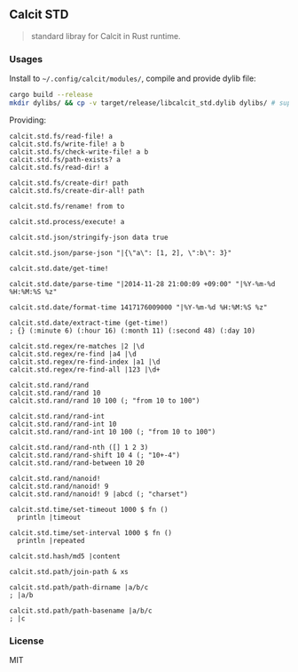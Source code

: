 ## Calcit STD

> standard libray for Calcit in Rust runtime.

### Usages

Install to `~/.config/calcit/modules/`, compile and provide dylib file:

```bash
cargo build --release
mkdir dylibs/ && cp -v target/release/libcalcit_std.dylib dylibs/ # supported macos only
```

Providing:

```cirru
calcit.std.fs/read-file! a
calcit.std.fs/write-file! a b
calcit.std.fs/check-write-file! a b
calcit.std.fs/path-exists? a
calcit.std.fs/read-dir! a

calcit.std.fs/create-dir! path
calcit.std.fs/create-dir-all! path

calcit.std.fs/rename! from to
```

```cirru
calcit.std.process/execute! a
```

```cirru
calcit.std.json/stringify-json data true

calcit.std.json/parse-json "|{\"a\": [1, 2], \":b\": 3}"
```

```cirru
calcit.std.date/get-time!

calcit.std.date/parse-time "|2014-11-28 21:00:09 +09:00" "|%Y-%m-%d %H:%M:%S %z"

calcit.std.date/format-time 1417176009000 "|%Y-%m-%d %H:%M:%S %z"

calcit.std.date/extract-time (get-time!)
; {} (:minute 6) (:hour 16) (:month 11) (:second 48) (:day 10)
```

```cirru
calcit.std.regex/re-matches |2 |\d
calcit.std.regex/re-find |a4 |\d
calcit.std.regex/re-find-index |a1 |\d
calcit.std.regex/re-find-all |123 |\d+
```

```cirru
calcit.std.rand/rand
calcit.std.rand/rand 10
calcit.std.rand/rand 10 100 (; "from 10 to 100")

calcit.std.rand/rand-int
calcit.std.rand/rand-int 10
calcit.std.rand/rand-int 10 100 (; "from 10 to 100")

calcit.std.rand/rand-nth ([] 1 2 3)
calcit.std.rand/rand-shift 10 4 (; "10+-4")
calcit.std.rand/rand-between 10 20

calcit.std.rand/nanoid!
calcit.std.rand/nanoid! 9
calcit.std.rand/nanoid! 9 |abcd (; "charset")
```

```cirru
calcit.std.time/set-timeout 1000 $ fn ()
  println |timeout

calcit.std.time/set-interval 1000 $ fn ()
  println |repeated
```

```cirru
calcit.std.hash/md5 |content
```

```cirru
calcit.std.path/join-path & xs

calcit.std.path/path-dirname |a/b/c
; |a/b

calcit.std.path/path-basename |a/b/c
; |c
```

### License

MIT
